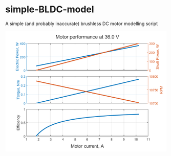 # simple-BLDC-model
A simple (and probably inaccurate) brushless DC motor modelling script

![example-output-charts](example.png)

